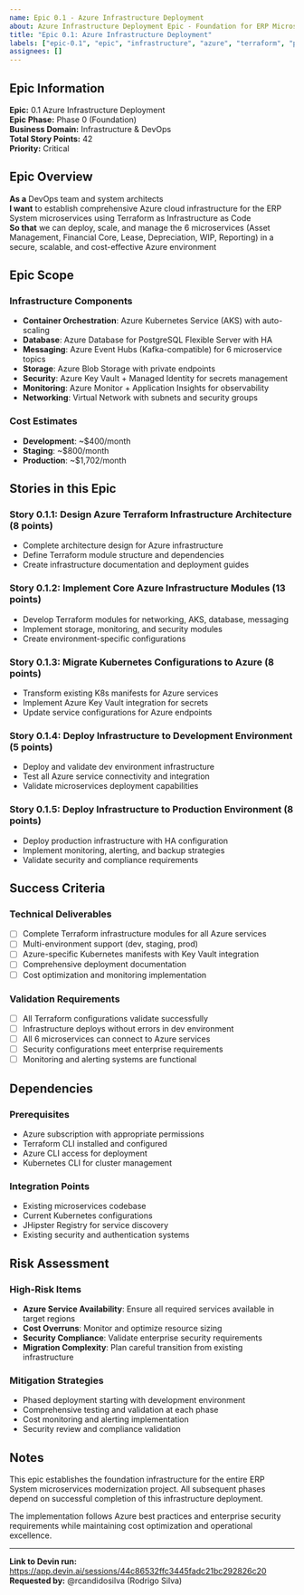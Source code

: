 ```yaml
---
name: Epic 0.1 - Azure Infrastructure Deployment
about: Azure Infrastructure Deployment Epic - Foundation for ERP Microservices
title: "Epic 0.1: Azure Infrastructure Deployment"
labels: ["epic-0.1", "epic", "infrastructure", "azure", "terraform", "phase-0"]
assignees: []
---
```


## Epic Information

**Epic:** 0.1 Azure Infrastructure Deployment  
**Epic Phase:** Phase 0 (Foundation)  
**Business Domain:** Infrastructure & DevOps  
**Total Story Points:** 42  
**Priority:** Critical  

## Epic Overview

**As a** DevOps team and system architects  
**I want** to establish comprehensive Azure cloud infrastructure for the ERP System microservices using Terraform as Infrastructure as Code  
**So that** we can deploy, scale, and manage the 6 microservices (Asset Management, Financial Core, Lease, Depreciation, WIP, Reporting) in a secure, scalable, and cost-effective Azure environment  

## Epic Scope

### Infrastructure Components
- **Container Orchestration**: Azure Kubernetes Service (AKS) with auto-scaling
- **Database**: Azure Database for PostgreSQL Flexible Server with HA
- **Messaging**: Azure Event Hubs (Kafka-compatible) for 6 microservice topics
- **Storage**: Azure Blob Storage with private endpoints
- **Security**: Azure Key Vault + Managed Identity for secrets management
- **Monitoring**: Azure Monitor + Application Insights for observability
- **Networking**: Virtual Network with subnets and security groups

### Cost Estimates
- **Development**: ~$400/month
- **Staging**: ~$800/month  
- **Production**: ~$1,702/month

## Stories in this Epic

### Story 0.1.1: Design Azure Terraform Infrastructure Architecture (8 points)
- Complete architecture design for Azure infrastructure
- Define Terraform module structure and dependencies
- Create infrastructure documentation and deployment guides

### Story 0.1.2: Implement Core Azure Infrastructure Modules (13 points)
- Develop Terraform modules for networking, AKS, database, messaging
- Implement storage, monitoring, and security modules
- Create environment-specific configurations

### Story 0.1.3: Migrate Kubernetes Configurations to Azure (8 points)
- Transform existing K8s manifests for Azure services
- Implement Azure Key Vault integration for secrets
- Update service configurations for Azure endpoints

### Story 0.1.4: Deploy Infrastructure to Development Environment (5 points)
- Deploy and validate dev environment infrastructure
- Test all Azure service connectivity and integration
- Validate microservices deployment capabilities

### Story 0.1.5: Deploy Infrastructure to Production Environment (8 points)
- Deploy production infrastructure with HA configuration
- Implement monitoring, alerting, and backup strategies
- Validate security and compliance requirements

## Success Criteria

### Technical Deliverables
- [ ] Complete Terraform infrastructure modules for all Azure services
- [ ] Multi-environment support (dev, staging, prod)
- [ ] Azure-specific Kubernetes manifests with Key Vault integration
- [ ] Comprehensive deployment documentation
- [ ] Cost optimization and monitoring implementation

### Validation Requirements
- [ ] All Terraform configurations validate successfully
- [ ] Infrastructure deploys without errors in dev environment
- [ ] All 6 microservices can connect to Azure services
- [ ] Security configurations meet enterprise requirements
- [ ] Monitoring and alerting systems are functional

## Dependencies

### Prerequisites
- Azure subscription with appropriate permissions
- Terraform CLI installed and configured
- Azure CLI access for deployment
- Kubernetes CLI for cluster management

### Integration Points
- Existing microservices codebase
- Current Kubernetes configurations
- JHipster Registry for service discovery
- Existing security and authentication systems

## Risk Assessment

### High-Risk Items
- **Azure Service Availability**: Ensure all required services available in target regions
- **Cost Overruns**: Monitor and optimize resource sizing
- **Security Compliance**: Validate enterprise security requirements
- **Migration Complexity**: Plan careful transition from existing infrastructure

### Mitigation Strategies
- Phased deployment starting with development environment
- Comprehensive testing and validation at each phase
- Cost monitoring and alerting implementation
- Security review and compliance validation

## Notes

This epic establishes the foundation infrastructure for the entire ERP System microservices modernization project. All subsequent phases depend on successful completion of this infrastructure deployment.

The implementation follows Azure best practices and enterprise security requirements while maintaining cost optimization and operational excellence.

---

**Link to Devin run:** https://app.devin.ai/sessions/44c86532ffc3445fadc21bc292826c20  
**Requested by:** @rcandidosilva (Rodrigo Silva)
